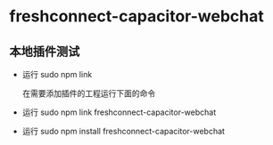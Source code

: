 # freshconnect-capacitor-webchat

## 本地插件测试

- 运行 sudo npm link

  在需要添加插件的工程运行下面的命令

- 运行 sudo npm link freshconnect-capacitor-webchat
- 运行 sudo npm install freshconnect-capacitor-webchat